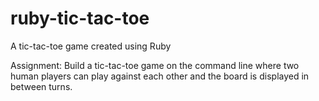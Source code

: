 # ruby-tic-tac-toe

A tic-tac-toe game created using Ruby

Assignment: Build a tic-tac-toe game on the command line where two human players can play against each other 
and the board is displayed in between turns.